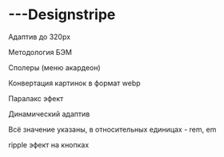 # ---Designstripe

Адаптив до 320px

Методология БЭМ

Сполеры (меню акардеон)

Конвертация картинок в формат webp

Паралакс эфект

Динамический адаптив

Всё значение указаны, в относительных единицах - rem, em

ripple эфект на кнопках

